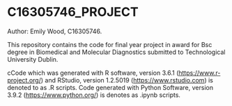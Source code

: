 # C16305746_PROJECT
Author: Emily Wood, C16305746. 

This repository contains the code for final year project in award for Bsc degree in Biomedical and Molecular Diagnostics submitted to Technological University Dublin. 

cCode which was generated with R software, version 3.6.1 (https://www.r-project.org/) and RStudio, version 1.2.5019 (https://www.rstudio.com) is denoted to as .R scripts.
Code generated with Python Software, version 3.9.2 (https://www.python.org/) is denotes as .ipynb scripts.
